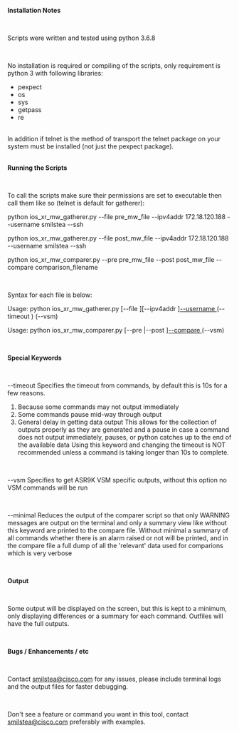 
**Installation Notes**

<br>

Scripts were written and tested using python 3.6.8

<br>

No installation is required or compiling of the scripts, only requirement is python 3 with following libraries:
- pexpect
- os
- sys
- getpass
- re
<br>
In addition if telnet is the method of transport the telnet package on your system must be installed (not just the pexpect package).

<br>
<br>

**Running the Scripts**

<br>

To call the scripts make sure their permissions are set to executable then call them like so (telnet is default for gatherer):

python ios_xr_mw_gatherer.py --file pre_mw_file --ipv4addr 172.18.120.188 --username smilstea --ssh

python ios_xr_mw_gatherer.py --file post_mw_file --ipv4addr 172.18.120.188 --username smilstea --ssh

python ios_xr_mw_comparer.py --pre pre_mw_file --post post_mw_file --compare comparison_filename

<br>

Syntax for each file is below:

Usage: python ios_xr_mw_gatherer.py [--file <filename>][--ipv4addr <ipv4 address>][--username <username>](--ssh)(--timeout <seconds>) (--vsm)
  
Usage: python ios_xr_mw_comparer.py [--pre <filename>|--post <filename>][--compare <filename>](--minimal)(--vsm)

<br>

**Special Keywords**
  
<br>
  
--timeout
Specifies the timeout from commands, by default this is 10s for a few reasons.
1. Because some commands may not output immediately
2. Some commands pause mid-way through output
3. General delay in getting data output
This allows for the collection of outputs properly as they are generated and a pause in case a command does not output immediately, pauses, or python catches up to the end of the available data
Using this keyword and changing the timeout is NOT recommended unless a command is taking longer than 10s to complete.

 <br>
 
--vsm
Specifies to get ASR9K VSM specific outputs, without this option no VSM commands will be run

 <br>
  
--minimal
Reduces the output of the comparer script so that only WARNING messages are output on the terminal and only a summary view like without this keyword are printed to the compare file.
Without minimal a summary of all commands whether there is an alarm raised or not will be printed, and in the compare file a full dump of all the 'relevant' data used for comparions which is very verbose

 <br>

**Output**

<br>
  
Some output will be displayed on the screen, but this is kept to a minimum, only displaying differences or a summary for each command.
Outfiles will have the full outputs.

<br>

**Bugs / Enhancements / etc**

<br>

Contact smilstea@cisco.com for any issues, please include terminal logs and the output files for faster debugging.

<br>
  
Don't see a feature or command you want in this tool, contact smilstea@cisco.com preferably with examples.
